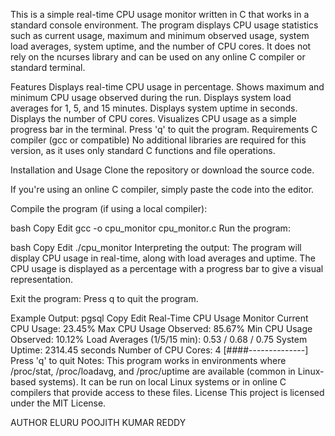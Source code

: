 This is a simple real-time CPU usage monitor written in C that works in a standard console environment. The program displays CPU usage statistics such as current usage, maximum and minimum observed usage, system load averages, system uptime, and the number of CPU cores. It does not rely on the ncurses library and can be used on any online C compiler or standard terminal.

Features
Displays real-time CPU usage in percentage.
Shows maximum and minimum CPU usage observed during the run.
Displays system load averages for 1, 5, and 15 minutes.
Displays system uptime in seconds.
Displays the number of CPU cores.
Visualizes CPU usage as a simple progress bar in the terminal.
Press 'q' to quit the program.
Requirements
C compiler (gcc or compatible)
No additional libraries are required for this version, as it uses only standard C functions and file operations.

Installation and Usage
Clone the repository or download the source code.

If you're using an online C compiler, simply paste the code into the editor.

Compile the program (if using a local compiler):

bash
Copy
Edit
gcc -o cpu_monitor cpu_monitor.c
Run the program:

bash
Copy
Edit
./cpu_monitor
Interpreting the output: The program will display CPU usage in real-time, along with load averages and uptime. The CPU usage is displayed as a percentage with a progress bar to give a visual representation.

Exit the program: Press q to quit the program.

Example Output: 
pgsql
Copy
Edit
Real-Time CPU Usage Monitor
Current CPU Usage: 23.45%
Max CPU Usage Observed: 85.67%
Min CPU Usage Observed: 10.12%
Load Averages (1/5/15 min): 0.53 / 0.68 / 0.75
System Uptime: 2314.45 seconds
Number of CPU Cores: 4
[####--------------]
Press 'q' to quit
Notes: 
This program works in environments where /proc/stat, /proc/loadavg, and /proc/uptime are available (common in Linux-based systems).
It can be run on local Linux systems or in online C compilers that provide access to these files.
License
This project is licensed under the MIT License.

AUTHOR 
ELURU POOJITH KUMAR REDDY
